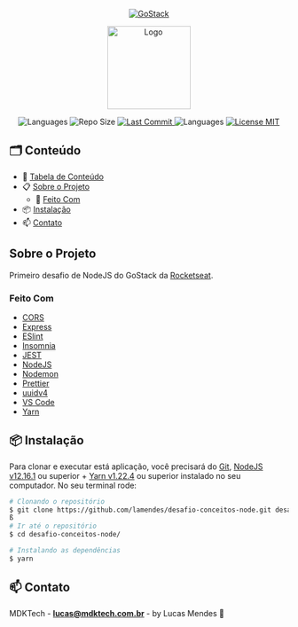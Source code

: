 <!-- PROJECT LOGO -->
<p align="center">  
	<a href="https://rocketseat.com.br/gostack">
    	<img src="https://imagensbrasil.org/images/2020/06/26/Captura-de-Tela-2020-06-26-as-21.26.25.png" alt="GoStack">
  	</a>
  	<p align="center">  
  		<a href="https://rocketseat.com.br" >
    		<img src="https://s3-sa-east-1.amazonaws.com/rocketseat-cdn/rocketseat_logo_roxa.png" alt="Logo" width="150" align="center">
  		</a>
	</p>

<p align="center"> 
   <img src="https://img.shields.io/github/languages/count/lamendes/desafio-conceitos-node" alt="Languages">
	<img src="https://img.shields.io/github/repo-size/lamendes/desafio-conceitos-node" alt="Repo Size"> 
  	<a href="https://github.com/lamendes/desafio-conceitos-node/commits/master"> 
   		<img src="https://img.shields.io/github/last-commit/lamendes/desafio-conceitos-node" alt="Last Commit"> 
 	</a> 
 	<img src="https://img.shields.io/badge/made%20by-Rocketseat-%2304D361%22" alt="Languages">
  	<a href="https://opensource.org/licenses/MIT"> 
   		<img src="https://img.shields.io/badge/License-MIT-blue.svg" alt="License MIT"> 
  	</a> 
</p>

<!-- TABLE OF CONTENTS -->

## 🗂 Conteúdo
- 📝 [Tabela de Conteúdo](#-tabela-de-conte%C3%BAdo)
- 📋 [Sobre o Projeto](#-Sobre-o-Projeto)
  - 🚀 [Feito Com](#-feito-com)
- 📦 [Instalação](#-instalação)
- 📫 [Contato](#-contato)

<!-- ABOUT THE PROJECT -->

##  Sobre o Projeto
Primeiro desafio de NodeJS do GoStack da [Rocketseat](https://github.com/Rocketseat).

### Feito Com
-   [CORS][cors]
-   [Express][express]
-   [ESlint][eslint]
-   [Insomnia][insomnia]
-   [JEST][jest]
-   [NodeJS][nodejs]
-   [Nodemon][nodemon]
-   [Prettier][prettier]
-   [uuidv4][uuidv4]
-   [VS Code][vc]
-   [Yarn][yarn]

## 📦 Instalação

Para clonar e executar está aplicação, você precisará do [Git](https://git-scm.com), [NodeJS v12.16.1][nodejs] ou superior + [Yarn v1.22.4][yarn] ou superior instalado no seu computador. No seu terminal rode:

```bash
# Clonando o repositório
$ git clone https://github.com/lamendes/desafio-conceitos-node.git desafio-conceitos-node
ß
# Ir até o repositório
$ cd desafio-conceitos-node/

# Instalando as dependências
$ yarn
```

<!-- CONTACT -->

## 📫 Contato

MDKTech - [**lucas@mdktech.com.br**](mailto:lucas@mdktech.com.br) - by Lucas Mendes 🚀

[nodejs]: https://nodejs.org/
[yarn]: https://yarnpkg.com/
[vc]: https://code.visualstudio.com/
[vceditconfig]: https://marketplace.visualstudio.com/items?itemName=EditorConfig.EditorConfig
[vceslint]: https://marketplace.visualstudio.com/items?itemName=dbaeumer.vscode-eslint
[html]: https://www.w3schools.com/html/
[express]: https://expressjs.com/
[nodemon]: https://www.postgresql.org
[expo]: https://expo.io
[react]: https://pt-br.reactjs.org
[reactnative]: https://reactnative.dev
[npm]: https://www.npmjs.com
[insomnia]: https://insomnia.rest
[sqlite]: https://www.sqlite.org
[knexjs]: http://knexjs.org
[cors]: https://www.npmjs.com/package/cors
[prettier]: https://prettier.io
[eslint]: https://eslint.org
[celebrate]: https://github.com/arb/celebrate
[jest]: https://jestjs.io/pt-BR/
[uuidv4]: https://www.npmjs.com/package/uuidv4